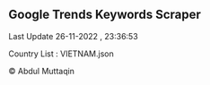 

## Google Trends Keywords Scraper 
 
Last Update 26-11-2022 , 23:36:53

Country List :
VIETNAM.json



© Abdul Muttaqin 
